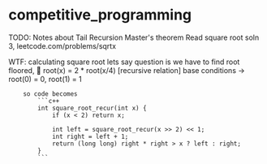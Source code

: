 # competitive_programming

TODO:
    Notes about Tail Recursion
    Master's theorem
    Read square root soln 3, leetcode.com/problems/sqrtx

WTF:
    calculating square root 
    lets say question is we have to find root floored, 
        root(x) = 2 * root(x/4) [recursive relation]
        base conditions -> root(0) = 0, root(1) = 1

        so code becomes 
            ```c++
            int square_root_recur(int x) {
                if (x < 2) return x;

                int left = square_root_recur(x >> 2) << 1;
                int right = left + 1;
                return (long long) right * right > x ? left : right;
            }
            ```

